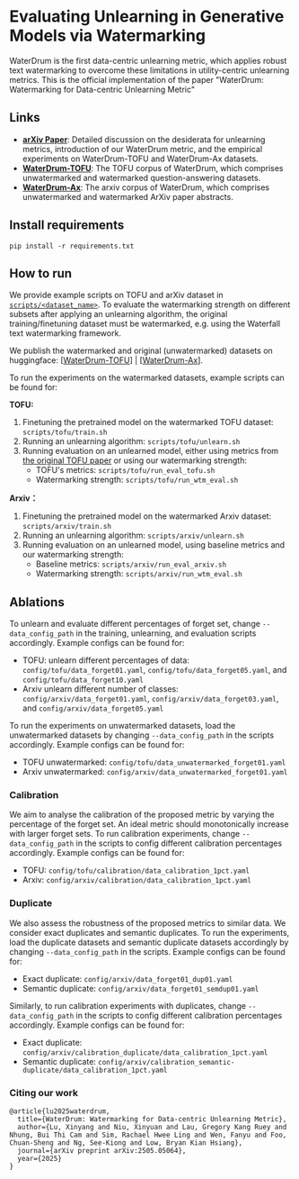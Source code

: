 # Evaluating Unlearning in Generative Models via Watermarking

WaterDrum is the first data-centric unlearning metric, which applies robust text watermarking to overcome these limitations in utility-centric unlearning metrics. This is the official implementation of the paper "WaterDrum: Watermarking for Data-centric Unlearning Metric"


## Links

- [**arXiv Paper**](https://arxiv.org/abs/2505.05064): Detailed discussion on the desiderata for unlearning metrics, introduction of our WaterDrum metric, and the empirical experiments on WaterDrum-TOFU and WaterDrum-Ax datasets.
- [**WaterDrum-TOFU**](https://huggingface.co/datasets/Glow-AI/WaterDrum-TOFU): The TOFU corpus of WaterDrum, which comprises unwatermarked and watermarked question-answering datasets.
- [**WaterDrum-Ax**](https://huggingface.co/datasets/Glow-AI/WaterDrum-Ax): The arxiv corpus of WaterDrum, which comprises unwatermarked and watermarked ArXiv paper abstracts.


## Install requirements
```
pip install -r requirements.txt
```


## How to run

We provide example scripts on TOFU and arXiv dataset in [`scripts/<dataset_name>`](./scripts).
To evaluate the watermarking strength on different subsets after applying an unlearning algorithm, the original training/finetuning dataset must be watermarked, e.g. using the Waterfall text watermarking framework.

We publish the watermarked and original (unwatermarked) datasets on huggingface: [[WaterDrum-TOFU](https://huggingface.co/datasets/Glow-AI/WaterDrum-TOFU)] | [[WaterDrum-Ax](https://huggingface.co/datasets/Glow-AI/WaterDrum-Ax)].

To run the experiments on the watermarked datasets, example scripts can be found for:

**TOFU:**
1. Finetuning the pretrained model on the watermarked TOFU dataset: `scripts/tofu/train.sh`
2. Running an unlearning algorithm: `scripts/tofu/unlearn.sh`
3. Running evaluation on an unlearned model, either using metrics from [the original TOFU paper](https://arxiv.org/abs/2401.06121) or using our watermarking strength:
    - TOFU's metrics: `scripts/tofu/run_eval_tofu.sh`
    - Watermarking strength: `scripts/tofu/run_wtm_eval.sh`

**Arxiv：**
1. Finetuning the pretrained model on the watermarked Arxiv dataset: `scripts/arxiv/train.sh`
2. Running an unlearning algorithm: `scripts/arxiv/unlearn.sh`
3. Running evaluation on an unlearned model, using baseline metrics and our watermarking strength:
   -  Baseline metrics: `scripts/arxiv/run_eval_arxiv.sh`
   -  Watermarking strength: `scripts/arxiv/run_wtm_eval.sh`
  
## Ablations

To unlearn and evaluate different percentages of forget set, change `--data_config_path` in the training, unlearning, and evaluation scripts accordingly. Example configs can be found for:
   -  TOFU: unlearn different percentages of data: `config/tofu/data_forget01.yaml`, `config/tofu/data_forget05.yaml`, and `config/tofu/data_forget10.yaml`
   -  Arxiv unlearn different number of classes: `config/arxiv/data_forget01.yaml`, `config/arxiv/data_forget03.yaml`, and `config/arxiv/data_forget05.yaml`

To run the experiments on unwatermarked datasets, load the unwatermarked datasets by changing `--data_config_path` in the scripts accordingly. Example configs can be found for:
   -  TOFU unwatermarked: `config/tofu/data_unwatermarked_forget01.yaml`
   -  Arxiv unwatermarked: `config/arxiv/data_unwatermarked_forget01.yaml`

### Calibration

We aim to analyse the calibration of the proposed metric by varying the percentage of the forget set. An ideal metric should monotonically increase with larger forget sets.
To run calibration experiments, change `--data_config_path` in the scripts to config different calibration percentages accordingly. Example configs can be found for:

   -  TOFU: `config/tofu/calibration/data_calibration_1pct.yaml`
   -  Arxiv: `config/arxiv/calibration/data_calibration_1pct.yaml`

### Duplicate

We also assess the robustness of the proposed metrics to similar data. We consider exact duplicates and semantic duplicates. To run the experiments, load the duplicate datasets and semantic duplicate datasets accordingly by changing `--data_config_path` in the scripts. Example configs can be found for:

   -  Exact duplicate: `config/arxiv/data_forget01_dup01.yaml`
   -  Semantic duplicate: `config/arxiv/data_forget01_semdup01.yaml`

Similarly, to run calibration experiments with duplicates, change `--data_config_path` in the scripts to config different calibration percentages accordingly. Example configs can be found for:

   -  Exact duplicate: `config/arxiv/calibration_duplicate/data_calibration_1pct.yaml`
   -  Semantic duplicate: `config/arxiv/calibration_semantic-duplicate/data_calibration_1pct.yaml`

### Citing our work

```
@article{lu2025waterdrum,
  title={WaterDrum: Watermarking for Data-centric Unlearning Metric},
  author={Lu, Xinyang and Niu, Xinyuan and Lau, Gregory Kang Ruey and Nhung, Bui Thi Cam and Sim, Rachael Hwee Ling and Wen, Fanyu and Foo, Chuan-Sheng and Ng, See-Kiong and Low, Bryan Kian Hsiang},
  journal={arXiv preprint arXiv:2505.05064},
  year={2025}
}
```
